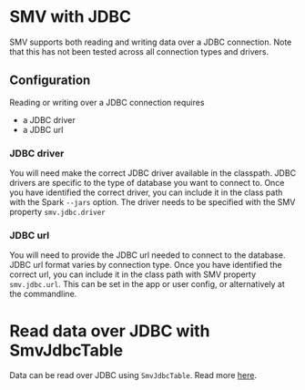 # SMV with JDBC

SMV supports both reading and writing data over a JDBC connection. Note that this has not been tested across all connection types and drivers.

## Configuration

Reading or writing over a JDBC connection requires
- a JDBC driver
- a JDBC url

### JDBC driver

You will need make the correct JDBC driver available in the classpath. JDBC drivers are specific to the type of database you want to connect to. Once you have identified the correct driver, you can include it in the class path with the Spark `--jars` option.
The driver needs to be specified with the SMV property `smv.jdbc.driver`

### JDBC url

You will need to provide the JDBC url needed to connect to the database. JDBC url format varies by connection type. Once you have identified the correct url, you can include it in the class path with SMV property `smv.jdbc.url`. This can be set in the app or user config, or alternatively at the commandline.

# Read data over JDBC with SmvJdbcTable

Data can be read over JDBC using `SmvJdbcTable`. Read more [here](smv_input.md#jdbc-inputs).

